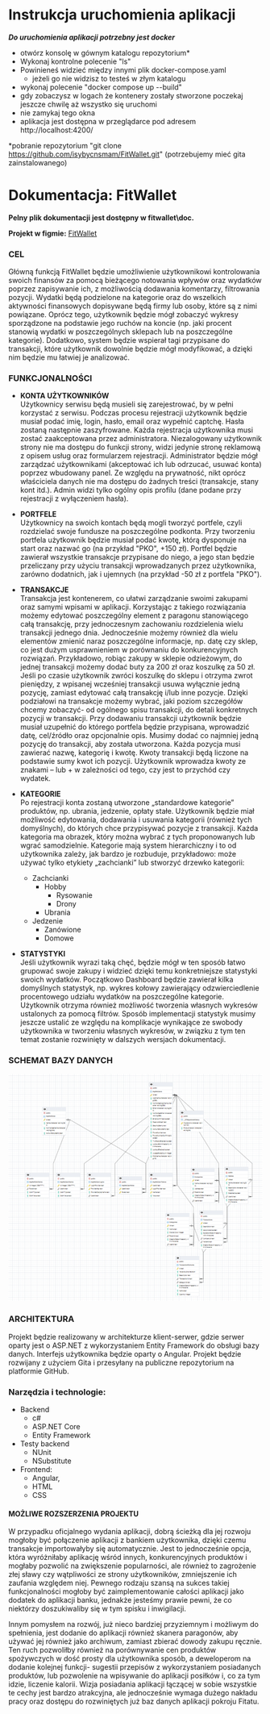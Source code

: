 

# Instrukcja uruchomienia aplikacji
***Do uruchomienia aplikacji potrzebny jest docker***
* otwórz konsolę w gównym katalogu repozytorium*
* Wykonaj kontrolne polecenie "ls"
* Powinieneś widzieć między innymi plik docker-compose.yaml
    * jeżeli go nie widzisz to testeś w złym katalogu
* wykonaj polecenie "docker compose up --build"
* gdy zobaczysz w logach że kontenery zostały stworzone poczekaj jeszcze chwilę aż wszystko się uruchomi
* nie zamykaj tego okna
* aplikacja jest dostępna w przeglądarce pod adresem http://localhost:4200/

*pobranie repozytorium "git clone https://github.com/isybycnsmam/FitWallet.git" (potrzebujemy mieć gita zainstalowanego)

# Dokumentacja: FitWallet

**Pelny plik dokumentacji jest dostępny w fitwallet\doc.**

**Projekt w figmie:** [FitWallet](https://www.figma.com/file/5joPPq5aS1SpgkHBdT1U4O/FitWallet?type=design&node-id=0%3A1&mode=design&t=22rFORFBOSesHvKO-1)


### CEL
Główną funkcją FitWallet będzie umożliwienie użytkownikowi kontrolowania swoich finansów za pomocą bieżącego notowania wpływów oraz wydatków poprzez zapisywanie ich, z możliwością dodawania komentarzy, filtrowania pozycji. Wydatki będą podzielone na kategorie oraz do wszelkich aktywności finansowych dopisywane będą firmy lub osoby, które są z nimi powiązane. Oprócz tego, użytkownik będzie mógł zobaczyć wykresy sporządzone na podstawie jego ruchów na koncie (np. jaki procent stanowią wydatki w poszczególnych sklepach lub na poszczególne kategorie). Dodatkowo, system będzie wspierał tagi przypisane do transakcji, które użytkownik dowolnie będzie mógł modyfikować, a dzięki nim będzie mu łatwiej je analizować.

### FUNKCJONALNOŚCI

* **KONTA UŻYTKOWNIKÓW**<br>
Użytkownicy serwisu będą musieli się zarejestrować, by w pełni korzystać z serwisu. Podczas procesu rejestracji użytkownik będzie musiał podać imię, login, hasło, email oraz wypełnić captchę. Hasła zostaną następnie zaszyfrowane. Każda rejestracja użytkownika musi zostać zaakceptowana przez administratora. Niezalogowany użytkownik strony nie ma dostępu do funkcji strony, widzi jedynie stronę reklamową z opisem usług oraz formularzem rejestracji. 
Administrator będzie mógł zarządzać użytkownikami (akceptować ich lub odrzucać, usuwać konta) poprzez wbudowany panel. Ze względu na prywatność, nikt oprócz właściciela danych nie ma dostępu do żadnych treści (transakcje, stany kont itd.). Admin widzi tylko ogólny opis profilu (dane podane przy rejestracji z wyłączeniem hasła).

* **PORTFELE**<br>
Użytkownicy na swoich kontach będą mogli tworzyć portfele, czyli rozdzielać swoje fundusze na poszczególne podkonta. Przy tworzeniu portfela użytkownik będzie musiał podać kwotę, którą dysponuje na start oraz nazwać go (na przykład "PKO", +150 zł). Portfel będzie zawierał wszystkie transakcje przypisane do niego, a jego stan będzie przeliczany przy użyciu transakcji wprowadzanych przez użytkownika, zarówno dodatnich, jak i ujemnych (na przykład -50 zł z portfela "PKO"). 

* **TRANSAKCJE**<br>
    Transakcja jest kontenerem, co ułatwi zarządzanie swoimi zakupami oraz samymi wpisami w aplikacji. Korzystając z takiego rozwiązania możemy edytować poszczególny element z paragonu stanowiącego całą transakcję, przy jednoczesnym zachowaniu rozdzielenia wielu transakcji jednego dnia. Jednocześnie możemy również dla wielu elementów zmienić naraz poszczególne informacje, np. datę czy sklep, co jest dużym usprawnieniem w porównaniu do konkurencyjnych rozwiązań. 
    Przykładowo, robiąc zakupy w sklepie odzieżowym, do jednej transakcji możemy dodać buty za 200 zł oraz koszulkę za 50 zł. Jeśli po czasie użytkownik zwróci koszulkę do sklepu i otrzyma zwrot pieniędzy, z wpisanej wcześniej transakcji usuwa wyłącznie jedną pozycję, zamiast edytować całą transakcję i/lub inne pozycje. Dzięki podziałowi na transakcje możemy wybrać, jaki poziom szczegółów chcemy zobaczyć- od ogólnego spisu transakcji, do detali konkretnych pozycji w transakcji. 
    Przy dodawaniu transakcji użytkownik będzie musiał uzupełnić do którego portfela będzie przypisana, wprowadzić datę, cel/źródło oraz opcjonalnie opis. Musimy dodać co najmniej jedną pozycję do transakcji, aby została utworzona. Każda pozycja musi zawierać nazwę, kategorię i kwotę. 
    Kwoty transakcji będą liczone na podstawie sumy kwot ich pozycji. Użytkownik wprowadza kwoty ze znakami – lub + w zależności od tego, czy jest to przychód czy wydatek. 

* **KATEGORIE**<br>
    Po rejestracji konta zostaną utworzone „standardowe kategorie” produktów, np. ubrania, jedzenie, opłaty stałe. Użytkownik będzie miał możliwość edytowania, dodawania i usuwania kategorii (również tych domyślnych), do których chce przypisywać pozycje z transakcji. Każda kategoria ma obrazek, który można wybrać z tych proponowanych lub wgrać samodzielnie. 
    Kategorie mają system hierarchiczny i to od użytkownika zależy, jak bardzo je rozbuduje, przykładowo: może używać tylko etykiety „zachcianki” lub stworzyć drzewko kategorii:

  * Zachcianki
     * Hobby
        * Rysowanie
        * Drony
     * Ubrania
  * Jedzenie
    * Zanówione
    * Domowe

* **STATYSTYKI**<br>
    Jeśli użytkownik wyrazi taką chęć, będzie mógł w ten sposób łatwo grupować swoje zakupy i widzieć dzięki temu konkretniejsze statystyki swoich wydatków. Początkowo Dashboard będzie zawierał kilka domyślnych statystyk, np. wykres kołowy zawierający odzwierciedlenie procentowego udziału wydatków na poszczególne kategorie. Użytkownik otrzyma również możliwość tworzenia własnych wykresów ustalonych za pomocą filtrów. 
    Sposób implementacji statystyk musimy jeszcze ustalić ze względu na komplikacje wynikające ze swobody użytkownika w tworzeniu własnych wykresów, w związku z tym ten temat zostanie rozwinięty w dalszych wersjach dokumentacji.

### SCHEMAT BAZY DANYCH
![Schemat bazy danych](src\frontend\src\assets\database.png)

### ARCHITEKTURA

Projekt będzie realizowany w architekturze klient-serwer, gdzie serwer oparty jest o ASP.NET z wykorzystaniem Entity Framework do obsługi bazy danych. Interfejs użytkownika będzie oparty o Angular. Projekt będzie rozwijany z użyciem Gita i przesyłany na publiczne repozytorium na platformie GitHub. 

### Narzędzia i technologie:

* Backend 
  * c#
  * ASP.NET Core
  * Entity Framework
* Testy backend 
  * NUnit 
  * NSubstitute 
* Frontend: 
  * Angular, 
  * HTML
  * CSS

#### MOŻLIWE ROZSZERZENIA PROJEKTU

W przypadku oficjalnego wydania aplikacji, dobrą ścieżką dla jej rozwoju mogłoby być połączenie aplikacji z bankiem użytkownika, dzięki czemu transakcje importowałyby się automatycznie. Jest to jednocześnie opcja, która wyróżniłaby aplikację wśród innych, konkurencyjnych produktów i mogłaby pozwolić na zwiększenie popularności, ale również to zagrożenie złej sławy czy wątpliwości ze strony użytkowników, zmniejszenie ich zaufania względem niej. Pewnego rodzaju szansą na sukces takiej funkcjonalności mogłoby być zaimplementowanie całości aplikacji jako dodatek do aplikacji banku,  jednakże jesteśmy prawie pewni, że co niektórzy doszukiwaliby się w tym spisku i inwigilacji. 

Innym pomysłem na rozwój, już nieco bardziej przyziemnym i możliwym do spełnienia, jest dodanie do aplikacji również skanera paragonów, aby używać jej również jako archiwum, zamiast zbierać dowody zakupu ręcznie. Ten ruch pozwoliłby również na porównywanie cen produktów spożywczych w dość prosty dla użytkownika sposób, a deweloperom na dodanie kolejnej funkcji- sugestii przepisów z wykorzystaniem posiadanych produktów, lub pozwolenie na wpisywanie do aplikacji posiłków i, co za tym idzie, liczenie kalorii. Wizja posiadania aplikacji łączącej w sobie wszystkie te cechy jest bardzo atrakcyjna, ale jednocześnie wymaga dużego nakładu pracy oraz dostępu do rozwiniętych już baz danych aplikacji pokroju Fitatu. 